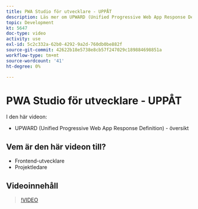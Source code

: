 ```yaml
---
title: PWA Studio för utvecklare - UPPÅT
description: Läs mer om UPWARD (Unified Progressive Web App Response Definition).
topic: Development
kt: 5647
doc-type: video
activity: use
exl-id: 5c2c332a-62b0-4292-9a2d-760db0be882f
source-git-commit: 42622b18e5738e8cb57f247029c189884698851a
workflow-type: tm+mt
source-wordcount: '41'
ht-degree: 0%

---
```


# PWA Studio för utvecklare - UPPÅT

I den här videon:

- UPWARD (Unified Progressive Web App Response Definition) - översikt

## Vem är den här videon till?

- Frontend-utvecklare
- Projektledare

## Videoinnehåll

>[!VIDEO](https://video.tv.adobe.com/v/35718?quality=12&learn=on)
